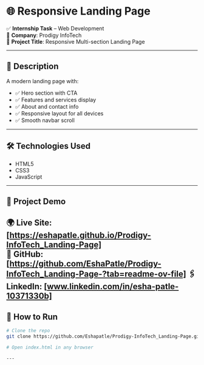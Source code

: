 # 🌐 Responsive Landing Page

✅ **Internship Task** – Web Development  
🏢 **Company**: Prodigy InfoTech  
📄 **Project Title**: Responsive Multi-section Landing Page

---

## 🔹 Description  
A modern landing page with:
- ✅ Hero section with CTA  
- ✅ Features and services display  
- ✅ About and contact info  
- ✅ Responsive layout for all devices  
- ✅ Smooth navbar scroll

---

## 🛠 Technologies Used  
- HTML5  
- CSS3  
- JavaScript

---

## 🔗 Project Demo  
🌍 **Live Site**: [https://eshapatle.github.io/Prodigy-InfoTech_Landing-Page]  
📂 **GitHub**: [https://github.com/EshaPatle/Prodigy-InfoTech_Landing-Page-?tab=readme-ov-file]
 🖇 **LinkedIn**: [www.linkedin.com/in/esha-patle-10371330b]
---

## 🚀 How to Run

```bash
# Clone the repo
git clone https://github.com/Eshapatle/Prodigy-InfoTech_Landing-Page.git

# Open index.html in any browser

---

